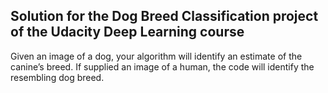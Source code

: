 ## Solution for the Dog Breed Classification project of the Udacity Deep Learning course

Given an image of a dog, your algorithm will identify an estimate of the canine’s breed.  If supplied an image of a human, the code will identify the resembling dog breed. 